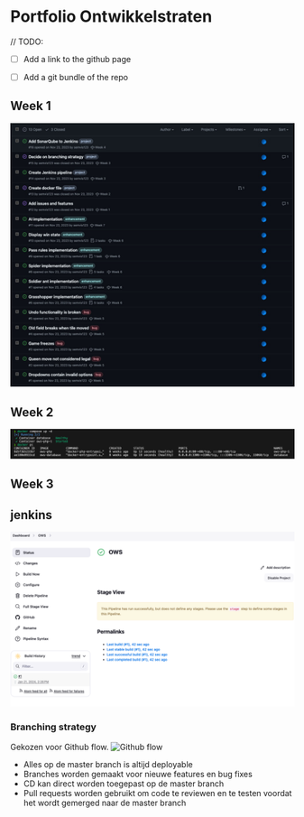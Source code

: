 # Portfolio Ontwikkelstraten

// TODO:
- [ ] Add a link to the github page
- [ ] Add a git bundle of the repo


## Week 1
![Issues](issues.jpg)

## Week 2
![Docker running](docker_running.png)

## Week 3
## jenkins
![Jenkins](image.png)

### Branching strategy
Gekozen voor Github flow.
![Github flow](https://www.gitkraken.com/wp-content/uploads/2021/03/git-flow.svg)
- Alles op de master branch is altijd deployable
- Branches worden gemaakt voor nieuwe features en bug fixes
- CD kan direct worden toegepast op de master branch
- Pull requests worden gebruikt om code te reviewen en te testen voordat het wordt gemerged naar de master branch
